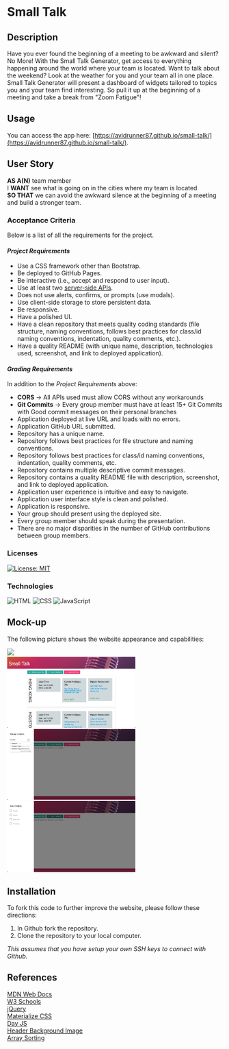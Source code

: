 # Small Talk

## Description
Have you ever found the beginning of a meeting to be awkward and silent? No More! With the Small Talk Generator, get access to everything happening around the world where your team is located. Want to talk about the weekend? Look at the weather for you and your team all in one place. Small Talk Generator will present a dashboard of widgets tailored to topics you and your team find interesting. So pull it up at the beginning of a meeting and take a break from "Zoom Fatigue"!

## Usage
You can access the app here: [https://avidrunner87.github.io/small-talk/](https://avidrunner87.github.io/small-talk/).

## User Story
**AS A(N)** team member<br>
I **WANT** see what is going on in the cities where my team is located<br>
**SO THAT** we can avoid the awkward silence at the beginning of a meeting and build a stronger team.

### Acceptance Criteria
Below is a list of all the requirements for the project.
#### _Project Requirements_
- Use a CSS framework other than Bootstrap.
- Be deployed to GitHub Pages.
- Be interactive (i.e., accept and respond to user input).
- Use at least two [server-side APIs](https://coding-boot-camp.github.io/full-stack/apis/api-resources).
- Does not use alerts, confirms, or prompts (use modals).
- Use client-side storage to store persistent data.
- Be responsive.
- Have a polished UI.
- Have a clean repository that meets quality coding standards (file structure, naming conventions, follows best practices for class/id naming conventions, indentation, quality comments, etc.).
- Have a quality README (with unique name, description, technologies used, screenshot, and link to deployed application).

#### _Grading Requirements_
In addition to the _Project Requirements_ above:
- **CORS** -> All APIs used must allow CORS without any workarounds
- **Git Commits** -> Every group member must have at least 15+ Git Commits with Good commit messages on their personal branches
- Application deployed at live URL and loads with no errors.
- Application GitHub URL submitted.
- Repository has a unique name.
- Repository follows best practices for file structure and naming conventions.
- Repository follows best practices for class/id naming conventions, indentation, quality comments, etc.
- Repository contains multiple descriptive commit messages.
- Repository contains a quality README file with description, screenshot, and link to deployed application.
- Application user experience is intuitive and easy to navigate.
- Application user interface style is clean and polished.
- Application is responsive.
- Your group should present using the deployed site.
- Every group member should speak during the presentation.
- There are no major disparities in the number of GitHub contributions between group members.

### Licenses
[![License: MIT](https://img.shields.io/badge/License-MIT-yellow.svg)](https://github.com/avidrunner87/small-talk/blob/main/LICENSE.md)

### Technologies
![HTML](https://img.shields.io/static/v1?label=html&message=3.6%&color=red)
![CSS](https://img.shields.io/static/v1?label=css&message=2.2%&color=purple)
![JavaScript](https://img.shields.io/static/v1?label=javascript&message=94.2%&color=yellow)
## Mock-up
The following picture shows the website appearance and capabilities:

<img src="./assets/images/screenshots/mockup.gif" width="600"><br>
<img src="./assets/images/screenshots/screenshot01.png" width="300">
<img src="./assets/images/screenshots/screenshot02.png" width="300"><br>
<img src="./assets/images/screenshots/screenshot03.png" width="300">

## Installation
To fork this code to further improve the website, please follow these directions:

1. In Github fork the repository.
1. Clone the repository to your local computer.

_This assumes that you have setup your own SSH keys to connect with Github._

## References
[MDN Web Docs](https://developer.mozilla.org/en-US/docs/Web/HTML/Element)<br>
[W3 Schools](https://www.w3schools.com/)<br>
[jQuery](https://jquery.com)<br>
[Materialize CSS](https://materializecss.com/)<br>
[Day JS](https://day.js.org/)<br>
[Header Background Image](https://vcwnewrivermtrogers.com/resources/work-talk-header-1400x350/)<br>
[Array Sorting](https://flaviocopes.com/how-to-sort-array-of-objects-by-property-javascript/)